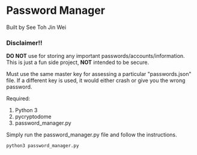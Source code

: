 # Password Manager
Built by See Toh Jin Wei

### **Disclaimer!!**
**DO NOT** use for storing any important passwords/accounts/information. This is just a fun side project, **NOT** intended to be secure.

Must use the same master key for assessing a particular "passwords.json" file. If a different key is used, it would either crash or give you the wrong password.

Required:
1. Python 3
2. pycryptodome
3. password_manager.py

Simply run the password_manager.py file and follow the instructions.

    python3 password_manager.py

